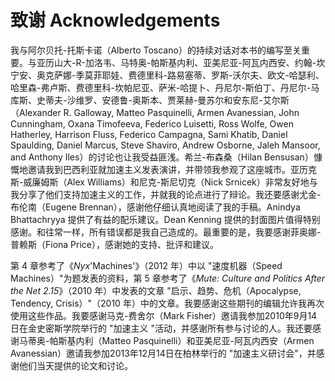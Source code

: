 # 致谢 Acknowledgements
我与阿尔贝托-托斯卡诺（Alberto Toscano）的持续对话对本书的编写至关重要。与亚历山大-R-加洛韦、马特奥-帕斯基内利、亚美尼亚-阿瓦内西安、约翰-坎宁安、奥克萨娜-季莫菲耶娃、费德里科-路易塞蒂、罗斯-沃尔夫、欧文-哈瑟利、哈里森-弗卢斯、费德里科-坎帕尼亚、萨米-哈提卜、丹尼尔-斯伯丁、丹尼尔-马库斯、史蒂夫-沙维罗、安德鲁-奥斯本、贾莱赫-曼苏尔和安东尼-艾尔斯（Alexander R. Galloway, Matteo Pasquinelli, Armen Avanessian, John Cunningham, Oxana Timofeeva, Federico Luisetti, Ross Wolfe, Owen Hatherley, Harrison Fluss, Federico Campagna, Sami Khatib, Daniel Spaulding, Daniel Marcus, Steve Shaviro, Andrew Osborne, Jaleh Mansoor, and Anthony Iles）的讨论也让我受益匪浅。希兰-布森桑（Hilan Bensusan）慷慨地邀请我到巴西利亚就加速主义发表演讲，并带领我参观了这座城市。亚历克斯-威廉姆斯（Alex Williams）和尼克-斯尼切克（Nick Srnicek）非常友好地与我分享了他们支持加速主义的工作，并就我的论点进行了辩论。我还要感谢尤金-布伦南（Eugene Brennan），感谢他仔细认真地阅读了我的手稿。Anindya Bhattachryya 提供了有益的配乐建议。Dean Kenning 提供的封面图片值得特别感谢。和往常一样，所有错误都是我自己造成的。最重要的是，我要感谢菲奥娜-普赖斯（Fiona Price），感谢她的支持、批评和建议。

第 4 章参考了《*Nyx*'Machines'》（2012 年）中以 "速度机器（Speed Machines）"为题发表的资料，第 5 章参考了《*Mute: Culture and Politics After the Net 2.15*》（2010 年）中发表的文章 "启示、趋势、危机（Apocalypse, Tendency, Crisis）"（2010 年）中的文章。我要感谢这些期刊的编辑允许我再次使用这些作品。我要感谢马克-费舍尔（Mark Fisher）邀请我参加2010年9月14日在金史密斯学院举行的 "加速主义 "活动，并感谢所有参与讨论的人。我还要感谢马蒂奥-帕斯基内利（Matteo Pasquinelli）和亚美尼亚-阿瓦内西安（Armen Avanessian）邀请我参加2013年12月14日在柏林举行的 "加速主义研讨会"，并感谢他们当天提供的论文和讨论。
